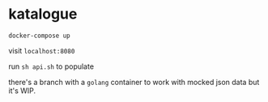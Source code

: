 # katalogue

`docker-compose up`

visit `localhost:8080`


run `sh api.sh` to populate


there's a branch with a `golang` container to work with mocked json data but it's WIP.
